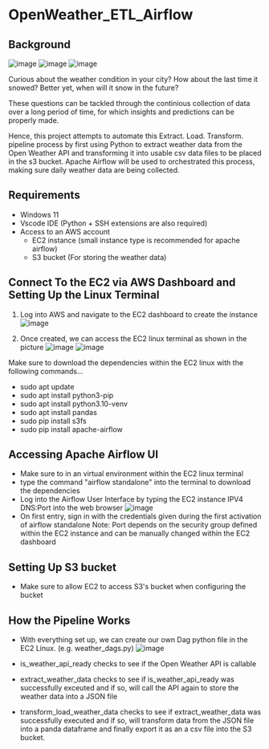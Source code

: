 # OpenWeather_ETL_Airflow

## Background 

![image](https://github.com/AaronChen589/OpenWeather_ETL_Airflow/assets/80292924/3b4d251f-a449-4464-9642-e1bacf7e1eb0) ![image](https://github.com/AaronChen589/OpenWeather_ETL_Airflow/assets/80292924/4ee62a8a-f3c2-4f1a-8f59-f5ff5bd468d8) ![image](https://github.com/AaronChen589/OpenWeather_ETL_Airflow/assets/80292924/642800e6-fbd6-4b7e-b882-2d0ad1298169)

Curious about the weather condition in your city? How about the last time it snowed? Better yet, when will it snow in the future?

These questions can be tackled through the continious collection of data over a long period of time, for which insights and predictions can be properly made.

Hence, this project attempts to automate this Extract. Load. Transform. pipeline process by first using Python to extract weather data from the Open Weather API and transforming it into usable csv data files to be placed in the s3 bucket. Apache Airflow will be used to orchestrated this process, making sure daily weather data are being collected.


## Requirements
* Windows 11
* Vscode IDE (Python + SSH extensions are also required)
* Access to an AWS account
  - EC2 instance (small instance type is recommended for apache airflow)
  - S3 bucket (For storing the weather data)

## Connect To the EC2 via AWS Dashboard and Setting Up the Linux Terminal
1) Log into AWS and navigate to the EC2 dashboard to create the instance
![image](https://github.com/AaronChen589/OpenWeather_ETL_Airflow/assets/80292924/cc6e1b3f-b884-4ec5-8056-e777a902eeee)

2) Once created, we can access the EC2 linux terminal as shown in the picture
![image](https://github.com/AaronChen589/OpenWeather_ETL_Airflow/assets/80292924/de5d5f32-f9dd-416d-b870-4bf4e9d73d31)
![image](https://github.com/AaronChen589/OpenWeather_ETL_Airflow/assets/80292924/bbd62e0f-5ede-409e-bbec-192603a7137c)

 Make sure to download the dependencies within the EC2 linux with the following commands...
- sudo apt update
- sudo apt install python3-pip
- sudo apt install python3.10-venv
- sudo apt install pandas
- sudo pip install s3fs
- sudo pip install apache-airflow


## Accessing Apache Airflow UI
- Make sure to in an virtual environment within the EC2 linux terminal
- type the command "airflow standalone" into the terminal to download the dependencies
- Log into the Airflow User Interface by typing the EC2 instance IPV4 DNS:Port into the web browser
![image](https://github.com/AaronChen589/OpenWeather_ETL_Airflow/assets/80292924/2ff4be3f-27db-422c-9d26-bfdb1e54f9b1)
- On first entry, sign in with the credentials given during the first activation of airflow standalone
Note: Port depends on the security group defined within the EC2 instance and can be manually changed within the EC2 dashboard

## Setting Up S3 bucket
- Make sure to allow EC2 to access S3's bucket when configuring the bucket

## How the Pipeline Works
- With everything set up, we can create our own Dag python file in the EC2 Linux. (e.g. weather_dags.py)
![image](https://github.com/AaronChen589/OpenWeather_ETL_Airflow/assets/80292924/250f3569-0918-4e0b-a370-b8e0363c09e8)

- is_weather_api_ready checks to see if the Open Weather API is callable
- extract_weather_data checks to see if is_weather_api_ready was successfully exceuted and if so, will call the API again to store the weather data into a JSON file
- transform_load_weather_data checks to see if extract_weather_data was successfully executed and if so, will transform data from the JSON file into a panda dataframe and finally export it as an a csv file into the S3 bucket.





